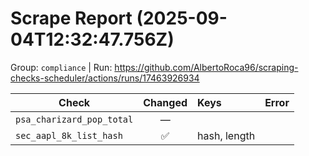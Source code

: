 # Scrape Report (2025-09-04T12:32:47.756Z)

Group: `compliance`  |  Run: https://github.com/AlbertoRoca96/scraping-checks-scheduler/actions/runs/17463926934

| Check | Changed | Keys | Error |
|---|:---:|:--|:--|
| `psa_charizard_pop_total` | — |  |  |
| `sec_aapl_8k_list_hash` | ✅ | hash, length |  |
